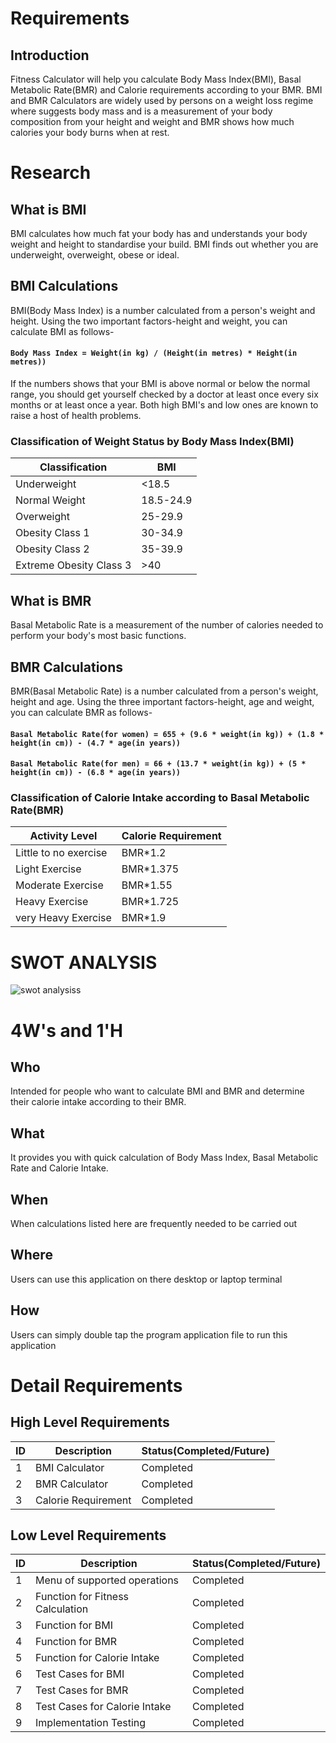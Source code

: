 # Requirements
## Introduction
Fitness Calculator will help you calculate Body Mass Index(BMI), Basal Metabolic Rate(BMR) and Calorie requirements according to your BMR. BMI and BMR Calculators are widely used by persons on a weight loss regime where suggests body mass and is a measurement of your body composition from your height and weight and BMR shows how much calories your body burns when at rest.

# Research
## What is BMI
BMI calculates how much fat your body has and understands your body weight and height to standardise your build. BMI finds out whether you are underweight, overweight, obese or ideal.

## BMI Calculations
BMI(Body Mass Index) is a number calculated from a person's weight and height.
Using the two important factors-height and weight, you can calculate BMI as follows-
#### `Body Mass Index = Weight(in kg) / (Height(in metres) * Height(in metres))`
If the numbers shows that your BMI is above normal or below the normal range, you should get yourself checked by a doctor at least once every six months or at least once a year.
Both high BMI's and low ones are known to raise a host of health problems.

### Classification of Weight Status by Body Mass Index(BMI)
| Classification           | BMI           |
| -------------            | ------------- |
| Underweight              | <18.5         |
| Normal Weight            | 18.5-24.9     |
| Overweight               | 25-29.9       |
| Obesity Class 1          | 30-34.9       |
| Obesity Class 2          | 35-39.9       |
| Extreme Obesity Class 3  | >40           |

## What is BMR
Basal Metabolic Rate is a measurement of the number of calories needed to perform your body's most basic functions.

## BMR Calculations
BMR(Basal Metabolic Rate) is a number calculated from a person's weight, height and age.
Using the three important factors-height, age and weight, you can calculate BMR as follows-
#### `Basal Metabolic Rate(for women) = 655 + (9.6 * weight(in kg)) + (1.8 * height(in cm)) - (4.7 * age(in years))`
#### `Basal Metabolic Rate(for men) = 66 + (13.7 * weight(in kg)) + (5 * height(in cm)) - (6.8 * age(in years))`

### Classification of Calorie Intake according to Basal Metabolic Rate(BMR)
| Activity Level           | Calorie Requirement          |
| -------------            | ------------- |
| Little to no exercise              | BMR*1.2         |
| Light Exercise           | BMR*1.375     |
| Moderate Exercise               | BMR*1.55       |
| Heavy Exercise        | BMR*1.725       |
| very Heavy Exercise          | BMR*1.9       |

# SWOT ANALYSIS
![swot analysiss](https://user-images.githubusercontent.com/80444408/114815691-5df69200-9dd4-11eb-831d-81b129c509cb.png)



# 4W's and 1'H
## Who
Intended for people who want to calculate BMI and BMR and determine their calorie intake according to their BMR.
## What
It provides you with quick calculation of Body Mass Index, Basal Metabolic Rate and Calorie Intake.
## When
When calculations listed here are frequently needed to be carried out
## Where
Users can use this application on there desktop or laptop terminal
## How
Users can simply double tap the program application file to run this application
# Detail Requirements
## High Level Requirements
| ID          | Description         | Status(Completed/Future) |
| -------------            | ------------- |-------------|
|1             | BMI Calculator         |Completed|
| 2           | BMR Calculator     |Completed|
| 3            | Calorie Requirement       |Completed|

## Low Level Requirements
| ID          | Description         | Status(Completed/Future) |
| -------------            | ------------- |-------------|
|1             |Menu of supported operations         |Completed|
| 2           | Function for Fitness Calculation    |Completed|
| 3            |Function for BMI       |Completed|
| 4            |Function for BMR       |Completed|
| 5            |Function for Calorie Intake       |Completed|
| 6            |Test Cases for BMI       |Completed|
| 7            |Test Cases for BMR       |Completed|
| 8            |Test Cases for Calorie Intake       |Completed|
| 9            |Implementation Testing       |Completed|

